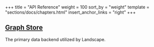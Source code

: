 +++
title = "API Reference"
weight = 100
sort_by = "weight"
template = "sections/docs/chapters.html"
insert_anchor_links = "right"
+++

## [Graph Store](@/docs/userspace/landscape/reference/graph-store.md)

The primary data backend utilized by Landscape.
